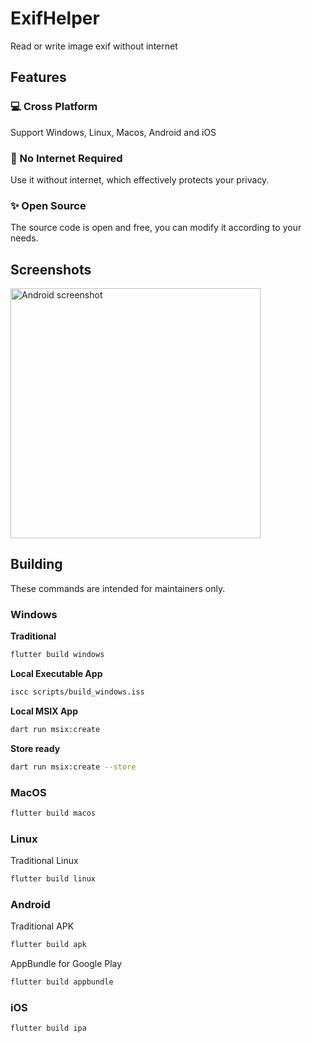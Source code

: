 # ExifHelper

Read or write image exif without internet

## Features
### 💻 Cross Platform  
Support Windows, Linux, Macos, Android and iOS
### 📶 No Internet Required  
Use it without internet, which effectively protects your privacy.
### ✨ Open Source  
The source code is open and free, you can modify it according to your needs.

## Screenshots
<img alt="Android screenshot" src="https://www.samoy.site/exif_helper/screenshot_android.png"  height="400">

## Building

These commands are intended for maintainers only.

### Windows

**Traditional**

```bash
flutter build windows
```


**Local Executable App**

```bash
iscc scripts/build_windows.iss 
```

**Local MSIX App**

```bash
dart run msix:create
```
**Store ready**

```bash
dart run msix:create --store
```

### MacOS

```bash
flutter build macos
```

### Linux


Traditional Linux

```bash
flutter build linux
```

### Android

Traditional APK

```bash
flutter build apk
```

AppBundle for Google Play

```bash
flutter build appbundle
```

### iOS

```bash
flutter build ipa
```
